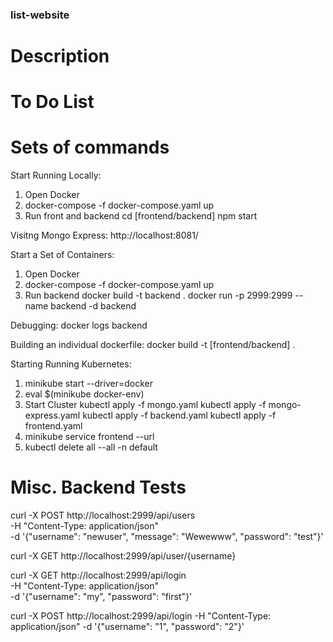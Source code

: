 ### list-website

# Description


# To Do List



# Sets of commands


Start Running Locally:
1. Open Docker
2. docker-compose -f docker-compose.yaml up
3. Run front and backend
    cd [frontend/backend]
    npm start

Visitng Mongo Express: http://localhost:8081/

Start a Set of Containers:
1. Open Docker
2. docker-compose -f docker-compose.yaml up
3. Run backend
    docker build -t backend .
    docker run -p 2999:2999 --name backend -d backend

Debugging: docker logs backend

Building an individual dockerfile: docker build -t [frontend/backend] .

Starting Running Kubernetes:
1. minikube start --driver=docker
2. eval $(minikube docker-env)
3.  Start Cluster
    kubectl apply -f mongo.yaml
    kubectl apply -f mongo-express.yaml
    kubectl apply -f backend.yaml
    kubectl apply -f frontend.yaml
4. minikube service frontend --url
5. kubectl delete all --all -n default

# Misc. Backend Tests

curl -X POST http://localhost:2999/api/users \
-H "Content-Type: application/json" \
-d '{"username": "newuser", "message": "Wewewww", "password": "test"}'

curl -X GET http://localhost:2999/api/user/{username}


curl -X GET http://localhost:2999/api/login \
-H "Content-Type: application/json" \
-d '{"username": "my", "password": "first"}'

curl -X POST http://localhost:2999/api/login -H "Content-Type: application/json" -d '{"username": "1", "password": "2"}'
